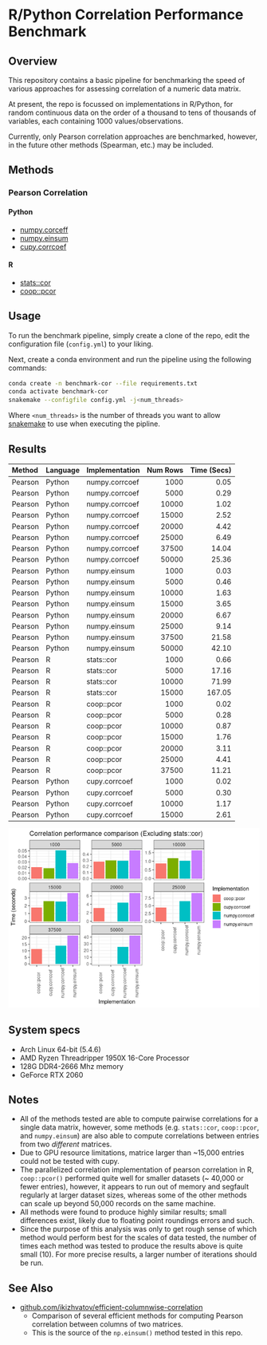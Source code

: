 R/Python Correlation Performance Benchmark
==========================================

## Overview

This repository contains a basic pipeline for benchmarking the speed of various
approaches for assessing correlation of a numeric data matrix.

At present, the repo is focussed on implementations in R/Python, for random continuous
data on the order of a thousand to tens of thousands of variables, each containing 1000
values/observations.

Currently, only Pearson correlation approaches are benchmarked, however, in the future
other methods (Spearman, etc.) may be included.

## Methods

### Pearson Correlation

#### Python

- [numpy.corceff](https://docs.scipy.org/doc/numpy/reference/generated/numpy.corrcoef.html)
- [numpy.einsum](https://github.com/ikizhvatov/efficient-columnwise-correlation)
- [cupy.corrcoef](https://docs-cupy.chainer.org/en/stable/reference/generated/cupy.corrcoef.html)

#### R

- [stats::cor](https://www.rdocumentation.org/packages/stats/versions/3.6.1/topics/corj)
- [coop::pcor](https://www.rdocumentation.org/packages/coop/versions/0.6-2/topics/pcor)

## Usage

To run the benchmark pipeline, simply create a clone of the repo, edit the configuration file
(`config.yml`) to your liking.

Next, create a conda environment and run the pipeline using the following commands:

```sh
conda create -n benchmark-cor --file requirements.txt
conda activate benchmark-cor
snakemake --configfile config.yml -j<num_threads>
```

Where `<num_threads>` is the number of threads you want to allow
[snakemake](https://snakemake.readthedocs.io/en/stable/) to use when
executing the pipline.

## Results

| Method  | Language | Implementation | Num Rows | Time (Secs) |
| :------ | :------- | :------------- | -------: | ----------: |
| Pearson | Python   | numpy.corrcoef |     1000 |        0.05 |
| Pearson | Python   | numpy.corrcoef |     5000 |        0.29 |
| Pearson | Python   | numpy.corrcoef |    10000 |        1.02 |
| Pearson | Python   | numpy.corrcoef |    15000 |        2.52 |
| Pearson | Python   | numpy.corrcoef |    20000 |        4.42 |
| Pearson | Python   | numpy.corrcoef |    25000 |        6.49 |
| Pearson | Python   | numpy.corrcoef |    37500 |       14.04 |
| Pearson | Python   | numpy.corrcoef |    50000 |       25.36 |
| Pearson | Python   | numpy.einsum   |     1000 |        0.03 |
| Pearson | Python   | numpy.einsum   |     5000 |        0.46 |
| Pearson | Python   | numpy.einsum   |    10000 |        1.63 |
| Pearson | Python   | numpy.einsum   |    15000 |        3.65 |
| Pearson | Python   | numpy.einsum   |    20000 |        6.67 |
| Pearson | Python   | numpy.einsum   |    25000 |        9.14 |
| Pearson | Python   | numpy.einsum   |    37500 |       21.58 |
| Pearson | Python   | numpy.einsum   |    50000 |       42.10 |
| Pearson | R        | stats::cor     |     1000 |        0.66 |
| Pearson | R        | stats::cor     |     5000 |       17.16 |
| Pearson | R        | stats::cor     |    10000 |       71.99 |
| Pearson | R        | stats::cor     |    15000 |      167.05 |
| Pearson | R        | coop::pcor     |     1000 |        0.02 |
| Pearson | R        | coop::pcor     |     5000 |        0.28 |
| Pearson | R        | coop::pcor     |    10000 |        0.87 |
| Pearson | R        | coop::pcor     |    15000 |        1.76 |
| Pearson | R        | coop::pcor     |    20000 |        3.11 |
| Pearson | R        | coop::pcor     |    25000 |        4.41 |
| Pearson | R        | coop::pcor     |    37500 |       11.21 |
| Pearson | Python   | cupy.corrcoef  |     1000 |        0.02 |
| Pearson | Python   | cupy.corrcoef  |     5000 |        0.30 |
| Pearson | Python   | cupy.corrcoef  |    10000 |        1.17 |
| Pearson | Python   | cupy.corrcoef  |    15000 |        2.61 |


![](results/summarize_results_files/figure-gfm/correlation_benchmark_barplot-3-1.png)

## System specs

- Arch Linux 64-bit (5.4.6)
- AMD Ryzen Threadripper 1950X 16-Core Processor
- 128G DDR4-2666 Mhz memory
- GeForce RTX 2060

## Notes

- All of the methods tested are able to compute pairwise correlations for a single data
  matrix, however, some methods (e.g. `stats::cor`, `coop::pcor`, and `numpy.einsum`)
  are also able to compute correlations between entries from two _different_ matrices.
- Due to GPU resource limitations, matrice larger than ~15,000 entries could not be tested
  with cupy.
- The parallelized correlation implementation of pearson correlation in R,
  `coop::pcor()` performed quite well for smaller datasets (~ 40,000 or fewer entries),
  however, it appears to run out of memory and segfault regularly at larger dataset
  sizes, whereas some of the other methods can scale up beyond 50,000 records on the
  same machine.
- All methods were found to produce highly similar results; small differences exist,
  likely due to floating point roundings errors and such.
- Since the purpose of this analysis was only to get rough sense of which method would perform
  best for the scales of data tested, the number of times each method was tested to
  produce the results above is quite small (10). For more precise results, a larger
  number of iterations should be run.

## See Also

- [github.com/ikizhvatov/efficient-columnwise-correlation](https://github.com/ikizhvatov/efficient-columnwise-correlation)
  - Comparison of several efficient methods for computing Pearson correlation between
    columns of two matrices.
  - This is the source of the `np.einsum()` method tested in this repo.
